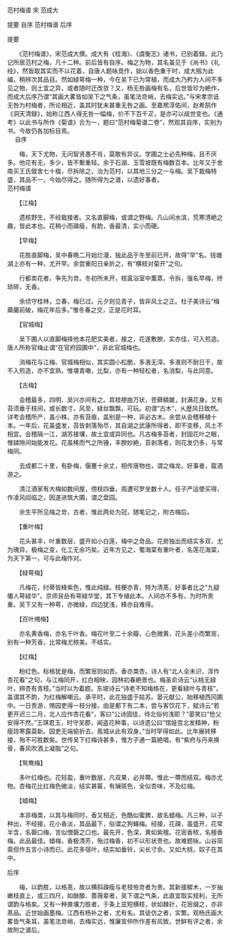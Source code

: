 范村梅谱 宋 范成大

提要
自序
范村梅谱
后序

提要

　　《范村梅谱》，宋范成大撰。成大有《桂海》、《虞衡志》诸书，已别着録。此乃记所居范村之梅，凡十二种。前后皆有自序。梅之为物，其名虽见于《尚书》《礼经》，然皆取其实而不以花着，自唐人题咏竞作，始以香色重于时，成大剏为此编，稍辨次其品目。然如緑萼梅一种，今在吴下已为常植，而成大乃矜为人间不多见之物，则土宜之异，或者随时迁改欤？又，杨无咎画梅有名，后世皆珍为絶作，而成大后序乃谓“其画大畧皆如吴下之气条，虽笔法竒峭，去梅实远。”与宋孝宗诋无咎为村梅者，所论相近，盖其时犹未甚重无咎之画。至嘉熈淳佑间，赵希鹄作《洞天清録》，始称江西人得无咎一幅梅，价不下百千疋，是亦可以觇世变也。《通考》以此书与所作《菊谱》合为一，题曰“范村梅菊谱二卷”，然观其自序，实别为书。今故仍各加标目焉。  
　 
自序

　　梅，天下尤物，无问智贤愚不肖，莫敢有异议。学圃之士必先种梅，且不厌多。他花有无，多少，皆不繋重轻。余于石湖、玉雪坡既有梅数百本。比年又于舍南买王氏僦舍七十楹，尽拆除之，治为范村，以其地三分之一与梅。吴下栽梅特盛，其品不一，今始尽得之。随所得为之谱，以遗好事者。  
范村梅谱

　　【江梅】

　　遗核野生，不经栽接者。又名直脚梅，或谓之野梅。凡山间水滨，荒寒清絶之趣，皆此本也。花稍小而疎瘦，有韵，香最清，实小而硬。

　　【早梅】

　　花胜直脚梅，吴中春晩二月始烂漫，独此品于冬至前已开，故得“早”名。钱塘湖上亦有一种，尤开早。余尝重阳日亲折之，有“横枝对菊开”之句。

　　行都卖花者，争先为竒。冬初所未开，枝寘浴室中薫蒸，令拆，强名早梅，终琐碎，无香。

　　余顷守桂林，立春，梅已过。元夕则见青子，皆非风土之正。杜子美诗云“梅蘃臈前破，梅花年后多。”惟冬春之交，正是花时耳。 

　　【官城梅】

　　吴下圃人以直脚梅择他本花肥实美者，接之，花遂敷腴，实亦佳，可入煎造。唐人所称官梅止谓“在官府园圃中”，非此官城梅也。

　　消梅花与江梅、官城梅相似，其实圆小松脆，多液无滓。多液则不耐日干，故不入煎造，亦不宜熟，惟堪青噉，比梨，亦有一种轻松者，名消梨，与此同意。

　　【古梅】

　　会稽最多，四明、吴兴亦间有之。其枝樛曲万状，苍藓鳞皴，封满花身。又有苔须垂于枝间，或长数寸，风至，緑丝飘飘，可玩。初谓“古木”，乆歴风日致然。详考会稽所产，虽小株，亦有苔痕，盖别是一种，非必古木。余尝从会稽移植十本。一年后，花虽盛发，苔皆剥落殆尽，其自湖之武康所得者，即不变移，风土不相宜。会稽隔一江，湖苏接壤，故土宜或异同也。凡古梅多苔者，封固花叶之眼，惟鏬隙间始能发花。花虽稀而气之所锺，丰腴妙絶，苔剥落者，则花发仍多，与常梅同。

　　去成都二十里，有卧梅，偃蹇十余丈，相传唐物也，谓之梅龙。好事者，载酒游之。

　　清江酒家有大梅如数间屋，傍枝四垂，周遭可罗坐数十人。任子严运使买得，作凌风阎临之，因遂进筑大圃，谓之盘园。

　　余生平所见梅之竒，古者，惟此两处为冠，随笔记之，附古梅后。

　　【重叶梅】

　　花头甚丰，叶重数层，盛开如小白莲，梅中之竒品。花房独出而结实多双，尤为瑰异，极梅之变，化工无余巧矣。近年方见之，蜀海棠有重叶者，名莲花海棠，为天下第一，可与此梅作对。

　　【緑萼梅】

　　凡梅花，纣蒂皆綘紫色，惟此纯緑。枝梗亦青，特为清髙，好事者比之“九疑僊人萼緑华”。京师艮岳有萼緑华堂，其下专植此本。人间亦不多有，为时所贵重。吴下又有一种萼，亦微緑，四边犹浅，綘亦自难得。

　　【百叶缃梅】

　　亦名黄香梅，亦名千叶香。梅花叶至二十余瓣，心色微黄，花头差小而繁宻，别有一种芳香，比常梅尤秾美。不结实。

　　【红梅】

　　粉红色。标格犹是梅，而繁宻则如杏。香亦类杏。诗人有“北人全未识，浑作杏花看”之句，与江梅同开，红白相映，园林初春絶景也。梅圣俞诗云“认桃无緑叶，辨杏有青枝。”当时以为着题。东坡诗云“诗老不知梅格在，更看緑叶与青枝”，盖谓其不韵，为红梅解嘲云。承平时，此花独盛于姑苏。晏元献公，始移植西冈圃中。一日贵游，赂园吏得一枝分接。由是都下有二本，尝与客饮花下，赋诗云“若更开迟三二月，北人应作杏花看”，客曰“公诗固佳，待北俗何浅耶？”晏笑曰“伧父安得不然。”王琪君玉，时守吴郡，闻盗花种事，以诗遗公曰“馆娃宫北发精神，粉瘦琼寒露蘂新。园吏无端偷折去，鳯城从此有双身。”当时罕得如此。比年展转移接，殆不可胜数矣。世传吴下红梅诗甚多，惟方子通一篇絶唱，有“紫府与丹来换骨，春风吹酒上凝脂”之句。

　　【鸳鸯梅】

　　多叶红梅也。花轻盈，重叶数层，凡双果，必并蔕。惟此一蔕而结双。梅亦尤物。杏梅花比红梅色微淡，结实甚匾，有斓斑色，全似杏味，不及红梅。

　　【蜡梅】

　　本非梅类，以其与梅同时，香又相近，色酷似蜜脾，故名蜡梅。凡三种，以子种出，不经接，花小香淡，其品最下，俗谓之狗蝇梅。经接，花疎，虽盛开，花常半含，名磬口梅，言似僧磬之口也。最先开，色深，黄如紫檀。花宻香秾，名檀香梅。此品最佳。蜡梅，香极清芳，殆过梅香，初不以形状贵也。故难题咏。山谷简斋但作五言小诗而已。此花多宿叶，结实如垂铃，尖长寸余。又如大桃，奴子在其中。  

后序

　　梅，以韵胜，以格髙，故以横斜疎瘦与老枝恠竒者为贵。其新接穉木，一岁抽嫩枝直上，或三四尺，如酴醿、蔷薇辈者，吴下谓之气条，此直宜取实规利，无所谓韵与格矣。又有一种粪壤力胜者，于条上茁短横枝，状如棘针，花宻缀之，亦非髙品。近世始画墨梅。江西有杨补之者，尤有名。其徒仿之者，实繁。观杨氏画大畧皆气条耳，虽笔法竒峭，去梅实远，惟廉宣仲所作差有风致，世鲜有评之者，余故附之谱后。  
　
